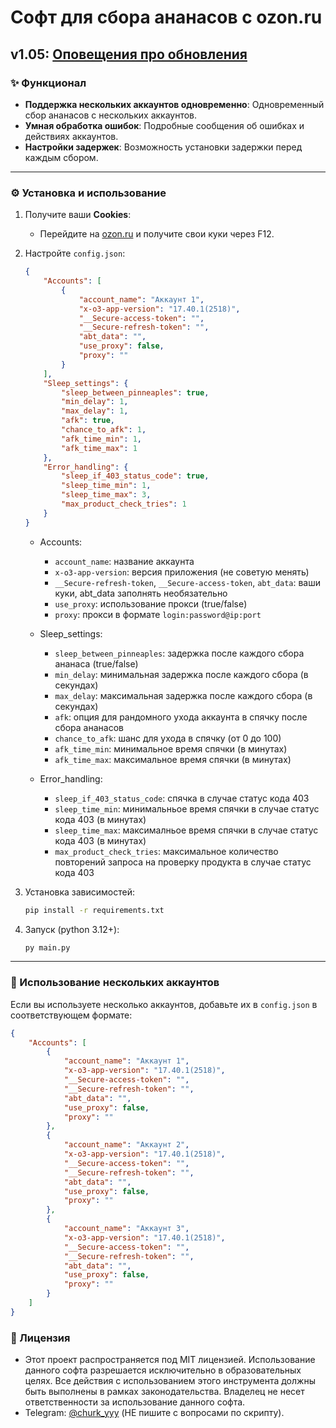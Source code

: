 # Софт для сбора ананасов с ozon.ru
v1.05: [Оповещения про обновления](https://t.me/+qY4o75AoHXkxYzY6)
---

### ✨ Функционал
- **Поддержка нескольких аккаунтов одновременно**: Одновременный сбор ананасов с нескольких аккаунтов.
- **Умная обработка ошибок**: Подробные сообщения об ошибках и действиях аккаунтов.
- **Настройки задержек**: Возможность установки задержки перед каждым сбором.

---

### ⚙️ Установка и использование

1. Получите ваши **Cookies**:
   - Перейдите на [ozon.ru](https://www.ozon.ru) и получите свои куки через F12.

2. Настройте `config.json`:
    ```json
    {
        "Accounts": [
            {
                "account_name": "Аккаунт 1",
                "x-o3-app-version": "17.40.1(2518)",
                "__Secure-access-token": "",
                "__Secure-refresh-token": "",
                "abt_data": "",
                "use_proxy": false,
                "proxy": ""
            }
        ],
        "Sleep_settings": {
            "sleep_between_pinneaples": true,
            "min_delay": 1,
            "max_delay": 1,
            "afk": true,
            "chance_to_afk": 1,
            "afk_time_min": 1,
            "afk_time_max": 1
        },
        "Error_handling": {
            "sleep_if_403_status_code": true,
            "sleep_time_min": 1,
            "sleep_time_max": 3,
            "max_product_check_tries": 1
        }
    }
    ```
   - Accounts:
       - `account_name`: название аккаунта
       - `x-o3-app-version`: версия приложения (не советую менять)
       - `__Secure-refresh-token`, `__Secure-access-token`, `abt_data`: ваши куки, abt_data заполнять необязательно
       - `use_proxy`: использование прокси (true/false)
       - `proxy`: прокси в формате `login:password@ip:port`
    
   - Sleep_settings:  
       - `sleep_between_pinneaples`: задержка после каждого сбора ананаса (true/false)
       - `min_delay`: минимальная задержка после каждого сбора (в секундах)
       - `max_delay`: максимальная задержка после каждого сбора (в секундах)
       - `afk`: опция для рандомного ухода аккаунта в спячку после сбора ананасов
       - `chance_to_afk`: шанс для ухода в спячку (от 0 до 100)
       - `afk_time_min`: минимальное время спячки (в минутах)
       - `afk_time_max`: максимальное время спячки (в минутах)

   - Error_handling:
       - `sleep_if_403_status_code`: спячка в случае статус кода 403
       - `sleep_time_min`: минимальньое время спячки в случае статус кода 403 (в минутах)
       - `sleep_time_max`: максималньое время спячки в случае статус кода 403 (в минутах)
       - `max_product_check_tries`: максимальное количество повторений запроса на проверку продукта в случае статус кода 403


3. Установка зависимостей:
    ```bash
    pip install -r requirements.txt
    ```
   
4. Запуск (python 3.12+):
    ```bash
    py main.py
    ```

---

### 🔄 Использование нескольких аккаунтов

Если вы используете несколько аккаунтов, добавьте их в `config.json` в соответствующем формате:

```json
{
    "Accounts": [
        {
            "account_name": "Аккаунт 1",
            "x-o3-app-version": "17.40.1(2518)",
            "__Secure-access-token": "",
            "__Secure-refresh-token": "",
            "abt_data": "",
            "use_proxy": false,
            "proxy": ""
        },
        {
            "account_name": "Аккаунт 2",
            "x-o3-app-version": "17.40.1(2518)",
            "__Secure-access-token": "",
            "__Secure-refresh-token": "",
            "abt_data": "",
            "use_proxy": false,
            "proxy": ""
        },
        {
            "account_name": "Аккаунт 3",
            "x-o3-app-version": "17.40.1(2518)",
            "__Secure-access-token": "",
            "__Secure-refresh-token": "",
            "abt_data": "",
            "use_proxy": false,
            "proxy": ""
        }
    ]
}
```
### 📜 Лицензия
- Этот проект распространяется под MIT лицензией. Использование данного софта разрешается исключительно в образовательных целях. Все действия с использованием этого инструмента должны быть выполнены в рамках законодательства. Владелец не несет ответственности за использование данного софта.
- Telegram: [@churk_yyy](https://t.me/churk_yyy) (НЕ пишите с вопросами по скрипту).
